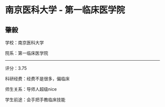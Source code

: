 # 南京医科大学 - 第一临床医学院

## 肇毅

学校：南京医科大学

院系：第一临床医学院

* * *

评分：3.75

科研经费：经费不是很多，偏临床

师生关系：导师人超级nice

学生前途：会手把手教临床技能